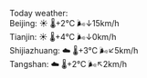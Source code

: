 Today weather:  
Beijing: ☀️   🌡️+2°C 🌬️↓15km/h  
Tianjin: ☀️   🌡️+4°C 🌬️↓0km/h  
Shijiazhuang: ☁️   🌡️+3°C 🌬️↙5km/h  
Tangshan: ☁️   🌡️+2°C 🌬️↖2km/h  
